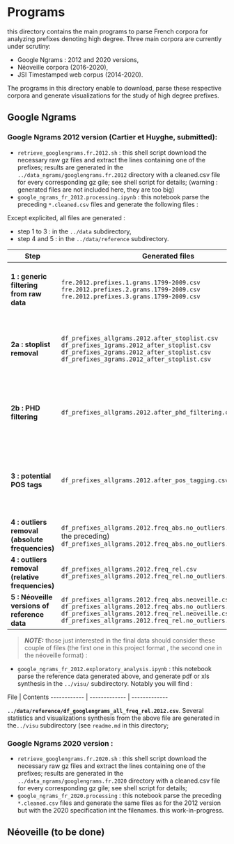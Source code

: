 # Programs

this directory contains the main programs to parse French corpora for analyzing prefixes denoting high degree.
Three main corpora are currently under scrutiny:
- Google Ngrams : 2012 and 2020 versions,
- Néoveille corpora (2016-2020), 
- JSI Timestamped web corpus (2014-2020).


The programs in this directory enable to download, parse these respective corpora and generate visualizations for the study of high degree prefixes.


## Google Ngrams

### Google Ngrams 2012 version (Cartier et Huyghe, submitted):
- `retrieve_googlengrams.fr.2012.sh` : this shell script download the necessary raw gz files and extract the lines containing one of the prefixes; results are generated in the `../data_ngrams/googlengrams.fr.2012` directory with a cleaned.csv file for every corresponding gz gile; see shell script for details; (warning : generated files are not included here, they are too big)
- `google_ngrams_fr_2012.processing.ipynb` : this notebook parse the preceding `*.cleaned.csv` files and generate the following files :

Except explicited, all files are generated :
- step 1 to 3 : in the `../data` subdirectory,
- step 4 and 5 : in the `../data/reference` subdirectory.

Step | Generated files | Contents Explanation
------------ | ------------- | -------------
**1 : generic filtering from raw data** | `fre.2012.prefixes.1.grams.1799-2009.csv`<br/> `fre.2012.prefixes.2.grams.1799-2009.csv`<br/> `fre.2012.prefixes.3.grams.1799-2009.csv` | the list of retained strings after several low-level filtering. Format : string, and for every year (as columns) the absolute count of occurrences
**2a : stoplist removal** | `df_prefixes_allgrams.2012.after_stoplist.csv`<br/>`df_prefixes_1grams.2012_after_stoplist.csv`<br/> `df_prefixes_2grams.2012_after_stoplist.csv`<br/> `df_prefixes_3grams.2012_after_stoplist.csv`|  the complete ngrams datafile after stoplist removal, and split of string into prefix, word and separator; same format as preceding + word, sep and prefix columns added
**2b : PHD filtering** | `df_prefixes_allgrams.2012.after_phd_filtering.csv` | this file contains all data after PHD string filtering (see `../data/stoplists/phd.csv`, which contains the list of strings); same format as preceding
**3 : potential POS tags** | `df_prefixes_allgrams.2012.after_pos_tagging.csv` | the same as above, but with adding the potential pos tags for every base (see `../data/dico_morph/*` for the dictionary used for this process.). Same format as preceding + pos column. 
**4 : outliers removal (absolute frequencies)** | `df_prefixes_allgrams.2012.freq_abs.no_outliers.csv` (copy of the preceding)<br/>`df_prefixes_allgrams.2012.freq_abs.no_outliers.csv` | the same as above WITHOUT outliers; 
**4 : outliers removal (relative frequencies)** |  `df_prefixes_allgrams.2012.freq_rel.csv`<br/>`df_prefixes_allgrams.2012.freq_rel.no_outliers.csv` | the same as above but with relative frequencies;
**5 : Néoveille versions of reference data** |  `df_prefixes_allgrams.2012.freq_abs.neoveille.csv`<br/>`df_prefixes_allgrams.2012.freq_abs.no_outliers.neoveille.csv` <br/> `df_prefixes_allgrams.2012.freq_rel.neoveille.csv`<br/>`df_prefixes_allgrams.2012.freq_rel.no_outliers.neoveille.csv` | the same as above but in the Néoveille platform adequate format (string, prefix, sep, pos, freq, year);

> **_NOTE:_** those just interested in the final data should consider these couple of files (the first one in this project format , the second one in the néoveille format) : 

- `google_ngrams_fr_2012.exploratory_analysis.ipynb` : this notebook parse the reference data generated above, and generate pdf or xls synthesis in the `../visu/` subdirectory. Notably you will find :

File |  Contents
------------ | ------------- | -------------

**`../data/reference/df_googlengrams_all_freq_rel.2012.csv`**.
Several statistics and visualizations synthesis from the above file are generated in the`../visu` subdirectory (see `readme.md` in this directory;


### Google Ngrams 2020 version  :
- `retrieve_googlengrams.fr.2020.sh` : this shell script download the necessary raw gz files and extract the lines containing one of the prefixes; results are generated in the `../data_ngrams/googlengrams.fr.2020` directory with a cleaned.csv file for every corresponding gz gile; see shell script for details;
- `google_ngrams_fr_2020.processing` : this notebook parse the preceding `*.cleaned.csv` files and generate the same files as for the 2012 version but with the 2020 specification int the filenames. this work-in-progress.
    



## Néoveille (to be done)
